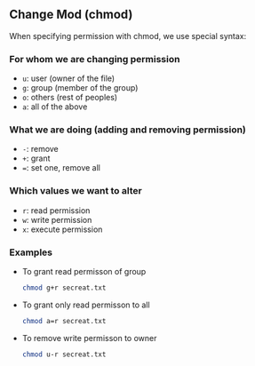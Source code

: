 ## Change Mod (chmod)

When specifying permission with chmod, we use special syntax:

### For whom we are changing permission

- `u`: user (owner of the file)
- `g`: group (member of the group)
- `o`: others (rest of peoples)
- `a`: all of the above

### What we are doing (adding and removing permission)

- `-`: remove
- `+`: grant
- `=`: set one, remove all

### Which values we want to alter

- `r`: read permission
- `w`: write permission
- `x`: execute permission


### Examples

- To grant read permisson of group
  ```bash
  chmod g+r secreat.txt
  ```

- To grant only read permisson to all
  ```bash
  chmod a=r secreat.txt
  ```

- To remove write permisson to owner
  ```bash
  chmod u-r secreat.txt
  ```

